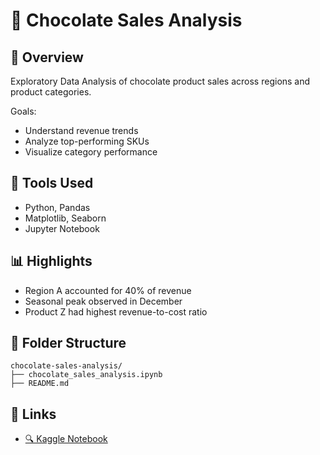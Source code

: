 # 🍫 Chocolate Sales Analysis

## 📌 Overview
Exploratory Data Analysis of chocolate product sales across regions and product categories.

Goals:
- Understand revenue trends
- Analyze top-performing SKUs
- Visualize category performance

## 🔧 Tools Used
- Python, Pandas
- Matplotlib, Seaborn
- Jupyter Notebook

## 📊 Highlights
- Region A accounted for 40% of revenue
- Seasonal peak observed in December
- Product Z had highest revenue-to-cost ratio

## 📁 Folder Structure
```
chocolate-sales-analysis/
├── chocolate_sales_analysis.ipynb
├── README.md
```

## 🔗 Links
- [🔍 Kaggle Notebook](https://www.kaggle.com/code/sarthakmishra12/chocolate-sales-analysis)
